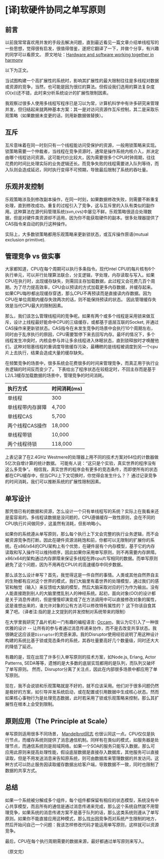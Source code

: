 # [译]软硬件协同之单写原则

## 前言
以前我常常喜欢用并发的手段去解决问题，直到最近看见一篇文章介绍单线程写的一些思想，觉得很有启发，很值得借鉴，遂把它翻译了一下，并做个分享，有兴趣的同学可以看原文。
原文地址：[Hardware and software working together in harmony](https://mechanical-sympathy.blogspot.co.nz/2011/09/single-writer-principle.html)

以下为正文。

当试图构建一个高扩展性的系统时，影响其扩展性的最大限制往往是多线程对数据或资源的竞争，当然，也可能是因为很烂的算法。但假设我们选用的算法复杂度(O(x))还不错，此时来分析系统设计的扩展性限制因素。

我观察过很多人使用多线程写程序已是习以为常，计算机科学中有许多研究来管理并发，但归结起来就两种基本方案：其一是对访问资源作互斥控制，其二是采取乐观策略（如果数据未变更的话，则用新数据做替换）。

## 互斥
互斥意味着在同一时刻只有一个线程能访问受保护的资源，一般用锁策略来实现。 锁策略需要一个仲裁者，当线程在竞争资源时，通常是操作系统内核介入，并决定由哪个线程访问资源。这可能代价比较大，因为需要很多个CPU时钟周期，往往花费的时间比处理实际的业务逻辑还长。而竞争失败的线程需要进入队列等待，而入队则会造成延迟，同时执行变得不可预期，导致最后限制了系统的吞吐量。


## 乐观并发控制
乐观策略涉及到修改副本操作，在同一时刻，如果数据修改失败，则需要不断重复处理，直到修改成功。重复的过程引入了竞争，这与互斥里的入队有类似的副作用。这种算法在源代码管理系统(svn,cvs)中屡见不鲜。乐观策略很适合处理数据，但是对硬件类资源却不适用，因为你不能获取硬件的副本。很多处理器提供了CAS指令来自动的执行这种操作。

实际上，大多数锁策略都用乐观策略来更新锁状态，或互斥操作原语(mutual exclusion primitive).


## 管理竞争 vs 做实事
大家都知道，CPU在每个周期可以执行多条指令。现代Intel CPU的每片核有6个执行单元，可以并行处理算法联合，分支逻辑，字处理，内存读取与写入。如果CPU在执行时，出现缓存缺失，则需回主存加载数据，此过程又会花费几百个周期。为了尽力提高效率，CPU会以预读的方式加载更多内存数据，并缓存起来。如果CPU每秒都出现缓存穿透，那么CPU不再预读而是直接读内存数据。因为CPU在单位周期内缓存失效两次的话，则不能保持预读的状态。 因此管理缓存失效是当代CPU最大的限制因素。

那么，我们该怎么管理线程间的竞争呢。如果有两个或多个线程是采用锁来做互斥，设计上线程最好能命中CPU的三级缓存，或都基于底层互联的Socket, 并通过CAS操作来更新锁状态。CAS指令在未发生竞争的场景中会执行10个周期左右，同时由于乱序执行的原因，CPU需要暂停下来去回写内存。最坏的情况下，多个线程发生冲突时，内核会参与并让多余线程进入休眠状态，直到锁释放时才唤醒他们。这种对阻塞线程的重调度导致缓存污染，最糟糕的是线程被调度到另一个cpu片上去执行，结果会造成大量的缓存缺失。

在频繁竞争的场景中，很多系统会花费很多的时间来管理竞争，而真正用于执行业务逻辑的时间反而变少了。 下表给出了程序状态在较稳定时，不回主存而是基于L2/L3缓存加载数据的场景中，管理竞争的时间消耗。

| 执行方式     | 时间消耗(ms)     |
| :------------- | :------------- |
| 单线程       | 300       |
| 单线程带内存屏障       | 4,700       |
| 单线程CAS       | 5,700       |
| 两个线程CAS操作       | 18,000       |
| 单线程带锁       | 10,000       |
| 两个线程待锁       | 118,000       |

上表记录了在2.4GHz Westmere的处理器上用不同的技术方案对64位的计数器做5亿次自增计算的统计数据。 可能有人说：“这只是个实验，真实世界的程序没有这么多竞争”。
相信我，真实世界的程序会有更多的竞态条件，而即使所有的状态都在CPU缓存中，但当CPU上下文切换时，你觉得会发生什么？？ 通过记录竞争的时间消耗，我们可以推断系统的扩展性限制因素。

## 单写设计
那凭借已有的数据和资源，怎么设计一个只有单线程写的系统？实际上在我看来还是蛮容易的。多线程读数据是没问题的，CPU遵循缓存一致性原则，会在不同的CPU执行片间做同步，这虽然有消耗，但影响略小。

如果你的系统遵从单写原则，那么每个执行上下文会完整的执行业务逻辑，而不会被资源竞争而打断。因此在硬件资源消耗饱和前，你都可以无限制的扩展你的系统。在x86/x64的CPU架构上有个优势，在硬件层有个内存模型，基于它的内存读取和写入操作可以维持顺序，因此如果你采用单写原则，则不再需要内存屏障。x86/x64的架构通过内存屏障来保证多线程在跨cpu片写相同的数据。而单写原则避免了这个问题，因为不用再在CPU片的高速缓存中同步数据。

那么该怎么设计单写？首先，我觉得这是一件自然的事情。人类或其他自然界自主的生物都有应对这个世界的模式，我们大脑里有着世界的处理模型，通过我们的感官和触觉（输入）来反馈给大脑的模型，然后大脑采取对应的行为作为输出。没有人能直接跑到别人的大脑里搅乱别人的神经系统。起初，面向对象(OO)的设计都是关于消息传递的，但是慢慢却演变成了在方法调用中可以直接修改对象的属性，这是谁想出来的，谁允许对象的公有方法可以修改特有属性的？ 这下你该自食其果了吧。（译者注:指的是上文提到的并发控制对系统带来的限制）

在大学里我研究了晶片机和一门有趣的编程语言: [Occam](https://en.wikipedia.org/wiki/Occam_%28programming_language%29)，我认为它引入了一种很优雅的设计 -- 让所有的参与者通过消息传递来协作，而不是去改变共享状态。我很确定这应该是`Disruptor`的灵感来源。我的Disruptor使用经验说明了用这种设计构建的系统比基于锁或竞态条件的系统，其吞吐量要高好几个数量级，同时还大大的降低了延迟。

有趣的是，现在出现了许多引入单写原则的技术方案，如Node.js, Erlang, Actor Patterns, SEDA等等，遗憾的是大多数的底层实现都用的是队列，而队列又破坏了单写原则。
然而，Disruptor分离了关注点，因此在内部很多场景中都应用了单写原则。

现在，我不会说锁和乐观策略就是不好的，就不应该采用。他们对于很多问题仍然是极好的方案，如引导并发系统启动，或在配置或引用数据中生成核心状态。然而如果核心事物行为是处理竞态数据，此时若采用了锁或乐观策略来控制，那么其扩展性在根本上会受到限制。

## 原则应用（The Principle at Scale）
单写原则适用很多不同场景， [Mandelbrot同志](https://en.wikipedia.org/wiki/Benoit_Mandelbrot) 也很认同这一点。CPU仅仅是执行节点，而缓存系统则提供了消息通信机制。同样有在类似的模式，如服务器是处理节点，而通信系统则是局域网络。如果一个SOA的服务只能写入数据，那么可应用此原则来提高处理性能，假设底层数据是直接存入数据库，其他服务可以直接读取，但是不用发送消息来告知原系统，则可由数据库来管理数据的并发访问。这种方式可以防止服务因读取缓存数据出给客户端，导致数据不一致，同时也限制了数据的共享方式。

## 总结
如果一个系统被分解成多个组件，每个组件都保留有相应的状态模型，系统没有中心共享模型，而且所有的通信是通过消息传递来完成，那么这个系统自然就不用管理竞争，如果系统的消息传递方案不是基于队列的话，那么这类系统则遵从了单写原则。如果你不能直接应用这种模式，那么找出因竞争而对系统产生限制的地方，然后开始问自己一个问题：我该怎样修改代码才能运用单写原则，这样就可以资源竞争。

最后，CPU在每个执行周期需要的数据来源，最好都通过单写原则来写入。

（原文完）